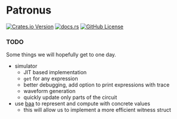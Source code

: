 # Patronus


[![Crates.io Version](https://img.shields.io/crates/v/patronus)](https://crates.io/crates/patronus)
[![docs.rs](https://img.shields.io/docsrs/patronus)](https://docs.rs/patronus)
[![GitHub License](https://img.shields.io/github/license/ekiwi/patronus)](LICENSE)



### TODO

Some things we will hopefully get to one day.

- simulator
  - JIT based implementation
  - `get` for any expression
  - better debugging, add option to print expressions with trace
  - waveform generation
  - quickly update only parts of the circuit
- use [baa](https://github.com/ekiwi/baa) to represent and compute with concrete values
  - this will allow us to implement a more efficient witness struct

